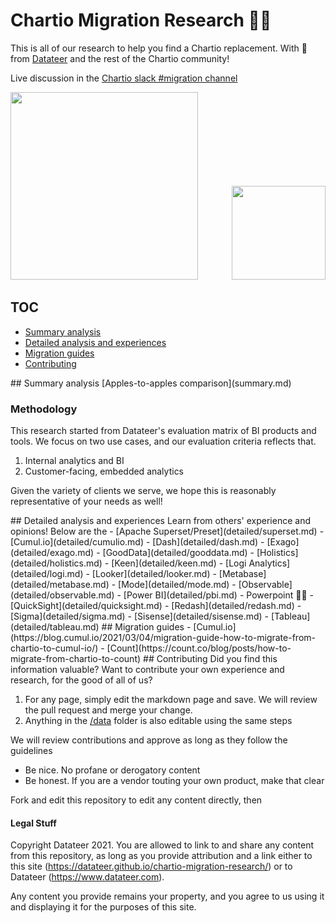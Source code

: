 # Chartio Migration Research 👋🚚

This is all of our research to help you find a Chartio replacement. With 💖 from [Datateer](https://www.datateer.com) and the rest of the Chartio community!

Live discussion in the [Chartio slack #migration channel](https://chartio.slack.com/archives/C01QEQ5MNEL)

<p float="left">
  <a href="https://www.datateer.com"><img src="/chartio-migration-research/assets/chartio-logo.png" width="300" /></a>
  <img src="/chartio-migration-research/assets/datateer-logo.png" width="150" style="padding-left: 50px;" /> 
</p>

## TOC

- [Summary analysis](#summary)
- [Detailed analysis and experiences](#detailed)
- [Migration guides](#migration)
- [Contributing](#contributing)

<a name="summary" />
## Summary analysis
[Apples-to-apples comparison](summary.md)

### Methodology

This research started from Datateer's evaluation matrix of BI products and tools. We focus on two use cases, and our evaluation criteria reflects that.

1. Internal analytics and BI
2. Customer-facing, embedded analytics

Given the variety of clients we serve, we hope this is reasonably representative of your needs as well!

<a name="detailed" />
## Detailed analysis and experiences
Learn from others' experience and opinions! Below are the 
- [Apache Superset/Preset](detailed/superset.md)
- [Cumul.io](detailed/cumulio.md)
- [Dash](detailed/dash.md)
- [Exago](detailed/exago.md)
- [GoodData](detailed/gooddata.md)
- [Holistics](detailed/holistics.md)
- [Keen](detailed/keen.md)
- [Logi Analytics](detailed/logi.md)
- [Looker](detailed/looker.md)
- [Metabase](detailed/metabase.md)
- [Mode](detailed/mode.md)
- [Observable](detailed/observable.md)
- [Power BI](detailed/pbi.md)
- Powerpoint 🤣🤣
- [QuickSight](detailed/quicksight.md)
- [Redash](detailed/redash.md)
- [Sigma](detailed/sigma.md)
- [Sisense](detailed/sisense.md)
- [Tableau](detailed/tableau.md)

<a name="migration guides" />
## Migration guides
- [Cumul.io](https://blog.cumul.io/2021/03/04/migration-guide-how-to-migrate-from-chartio-to-cumul-io/)
- [Count](https://count.co/blog/posts/how-to-migrate-from-chartio-to-count)

<a name="contributing" />
## Contributing
Did you find this information valuable? Want to contribute your own experience and research, for the good of all of us?

1. For any page, simply edit the markdown page and save. We will review the pull request and merge your change.
1. Anything in the [/data](/data/readme.md) folder is also editable using the same steps

We will review contributions and approve as long as they follow the guidelines

- Be nice. No profane or derogatory content
- Be honest. If you are a vendor touting your own product, make that clear

Fork and edit this repository to edit any content directly, then

#### Legal Stuff

Copyright Datateer 2021. You are allowed to link to and share any content from this repository, as long as you provide attribution and a link either to this site (https://datateer.github.io/chartio-migration-research/) or to Datateer (https://www.datateer.com).

Any content you provide remains your property, and you agree to us using it and displaying it for the purposes of this site.
